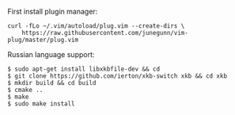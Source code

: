 First install plugin manager:

    curl -fLo ~/.vim/autoload/plug.vim --create-dirs \
        https://raw.githubusercontent.com/junegunn/vim-plug/master/plug.vim

Russian language support:

    $ sudo apt-get install libxkbfile-dev && cd
    $ git clone https://github.com/ierton/xkb-switch xkb && cd xkb  
    $ mkdir build && cd build
    $ cmake ..
    $ make
    $ sudo make install
